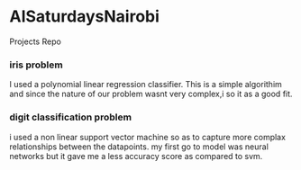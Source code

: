 # AISaturdaysNairobi
Projects Repo




### iris problem

I used a polynomial linear regression classifier.
This is a simple algorithim and since the nature of our problem wasnt very complex,i so it as a good fit.



### digit classification problem

i used a non linear support vector machine so as to capture more complax relationships between the datapoints.
my first go to model was neural networks but it gave me a less accuracy score as compared to svm. 
